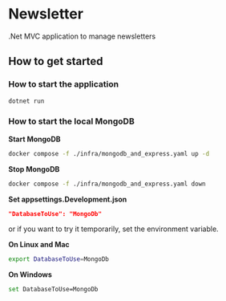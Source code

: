 # Newsletter
.Net MVC application to manage newsletters

## How to get started

### How to start the application

```bash
dotnet run
```

### How to start the local MongoDB

**Start MongoDB**

```bash
docker compose -f ./infra/mongodb_and_express.yaml up -d
```

**Stop MongoDB**
```bash
docker compose -f ./infra/mongodb_and_express.yaml down
```

**Set appsettings.Development.json**

```json
"DatabaseToUse": "MongoDb"
```

or if you want to try it temporarily, set the environment variable.

**On Linux and Mac**

```bash
export DatabaseToUse=MongoDb
```

**On Windows**

```bash
set DatabaseToUse=MongoDb
```
